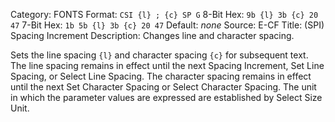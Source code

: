 Category: FONTS
Format: `CSI {l} ; {c} SP G`
8-Bit Hex: `9b {l} 3b {c} 20 47`
7-Bit Hex: `1b 5b {l} 3b {c} 20 47`
Default: *none*
Source: E-CF
Title: (SPI) Spacing Increment
Description: Changes line and character spacing.

Sets the line spacing `{l}` and character spacing `{c}` for subsequent text. The line spacing remains in effect until the next Spacing Increment, Set Line Spacing, or Select Line Spacing. The character spacing remains in effect until the next Set Character Spacing or Select Character Spacing. The unit in which the parameter values are expressed are established by Select Size Unit.
